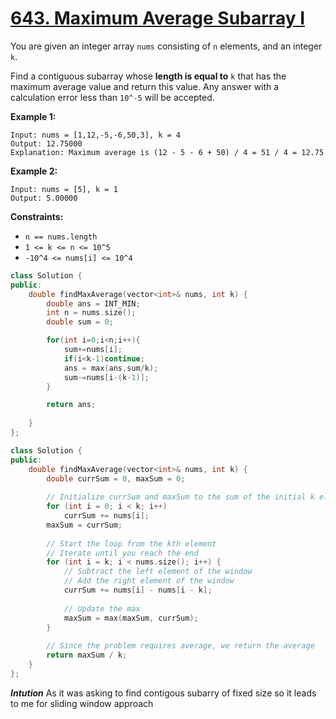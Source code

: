 # [643. Maximum Average Subarray I](https://leetcode.com/problems/maximum-average-subarray-i/description/)

You are given an integer array `nums` consisting of `n` elements, and an integer `k`.

Find a contiguous subarray whose **length is equal to**  `k` that has the maximum average value and return this value. Any answer with a calculation error less than `10^-5` will be accepted.

**Example 1:** 

```
Input: nums = [1,12,-5,-6,50,3], k = 4
Output: 12.75000
Explanation: Maximum average is (12 - 5 - 6 + 50) / 4 = 51 / 4 = 12.75
```

**Example 2:** 

```
Input: nums = [5], k = 1
Output: 5.00000
```

**Constraints:** 

- `n == nums.length`
- `1 <= k <= n <= 10^5`
- `-10^4 <= nums[i] <= 10^4`  

```cpp 
class Solution {
public:
    double findMaxAverage(vector<int>& nums, int k) {
        double ans = INT_MIN;
        int n = nums.size();
        double sum = 0;

        for(int i=0;i<n;i++){
            sum+=nums[i];
            if(i<k-1)continue;
            ans = max(ans,sum/k);
            sum-=nums[i-(k-1)];
        }

        return ans;
        
    }
};

class Solution {
public:
    double findMaxAverage(vector<int>& nums, int k) {
        double currSum = 0, maxSum = 0;
        
        // Initialize currSum and maxSum to the sum of the initial k elements
        for (int i = 0; i < k; i++)
            currSum += nums[i];
        maxSum = currSum;
        
        // Start the loop from the kth element 
        // Iterate until you reach the end
        for (int i = k; i < nums.size(); i++) {
            // Subtract the left element of the window
            // Add the right element of the window
            currSum += nums[i] - nums[i - k];
            
            // Update the max
            maxSum = max(maxSum, currSum);
        }
        
        // Since the problem requires average, we return the average
        return maxSum / k;
    }
};
```  

***Intution***
As it was asking to find contigous subarry of fixed size so it leads to me for sliding window approach